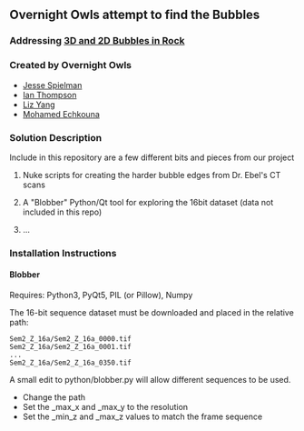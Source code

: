 ## Overnight Owls attempt to find the Bubbles

### Addressing [3D and 2D Bubbles in Rock](https://github.com/amnh/HackTheSolarSystem/wiki/3D-and-2D-Bubbles-In-Rock)

### Created by Overnight Owls
* [Jesse Spielman](http://github.com/heavyimage)
* [Ian Thompson](http://github.com/quornian)
* [Liz Yang](http://github.com/lizranyang)
* [Mohamed Echkouna](http://github.com/echkouna)

### Solution Description

Include in this repository are a few different bits and pieces from our project

1) Nuke scripts for creating the harder bubble edges from Dr. Ebel's CT scans

2) A "Blobber" Python/Qt tool for exploring the 16bit dataset (data not included in this repo)

3) ...

### Installation Instructions

#### Blobber

Requires: Python3, PyQt5, PIL (or Pillow), Numpy

The 16-bit sequence dataset must be downloaded and placed in the relative path:

    Sem2_Z_16a/Sem2_Z_16a_0000.tif
    Sem2_Z_16a/Sem2_Z_16a_0001.tif
    ...
    Sem2_Z_16a/Sem2_Z_16a_0350.tif

A small edit to python/blobber.py will allow different sequences to be used.

 - Change the path
 - Set the _max_x and _max_y to the resolution
 - Set the _min_z and _max_z values to match the frame sequence


